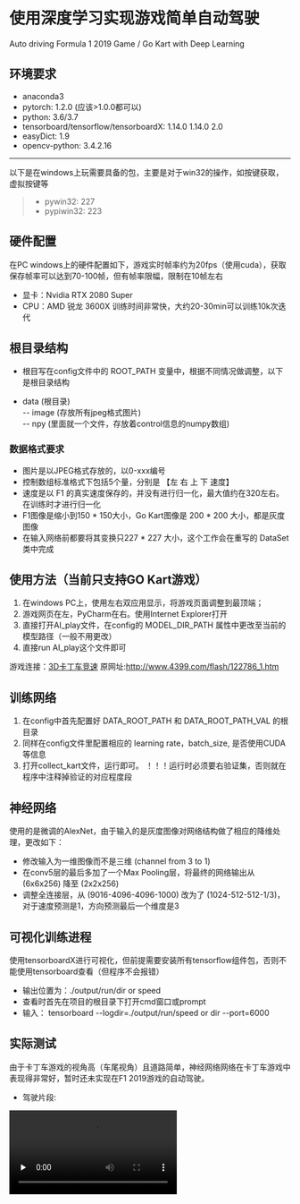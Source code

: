 # 使用深度学习实现游戏简单自动驾驶
Auto driving Formula 1 2019 Game / Go Kart with Deep Learning
## 环境要求
* anaconda3
* pytorch: 1.2.0 (应该>1.0.0都可以)
* python: 3.6/3.7
* tensorboard/tensorflow/tensorboardX: 1.14.0   1.14.0   2.0
* easyDict: 1.9
* opencv-python: 3.4.2.16
------
  以下是在windows上玩需要具备的包，主要是对于win32的操作，如按键获取，虚拟按键等
> * pywin32: 227
> * pypiwin32: 223

## 硬件配置
  在PC windows上的硬件配置如下，游戏实时帧率约为20fps（使用cuda），获取保存帧率可以达到70-100帧，但有帧率限幅，限制在10帧左右
* 显卡：Nvidia RTX 2080 Super
* CPU：AMD 锐龙 3600X
  训练时间非常快，大约20-30min可以训练10k次迭代
  
## 根目录结构
* 根目写在config文件中的 ROOT_PATH 变量中，根据不同情况做调整，以下是根目录结构
- data (根目录)  
-- image (存放所有jpeg格式图片)  
-- npy (里面就一个文件，存放着control信息的numpy数组)  

### 数据格式要求
* 图片是以JPEG格式存放的，以0-xxx编号
* 控制数组标准格式下包括5个量，分别是 【左 右 上 下 速度】
* 速度是以 F1 的真实速度保存的，并没有进行归一化，最大值约在320左右。在训练时才进行归一化
* F1图像是缩小到150 * 150大小，Go Kart图像是 200 * 200 大小，都是灰度图像
* 在输入网络前都要将其变换只227 * 227 大小，这个工作会在重写的 DataSet 类中完成

## 使用方法（当前只支持GO Kart游戏）
1. 在windows PC上，使用左右双应用显示，将游戏页面调整到最顶端；
2. 游戏网页在左，PyCharm在右。使用Internet Explorer打开
3. 直接打开AI_play文件，在config的 MODEL_DIR_PATH 属性中更改至当前的模型路径（一般不用更改）
4. 直接run AI_play这个文件即可

游戏连接：[3D卡丁车竞速](http://www.4399.com/flash/122786_1.htm)   原网址:http://www.4399.com/flash/122786_1.htm

## 训练网络
1. 在config中首先配置好 DATA_ROOT_PATH 和 DATA_ROOT_PATH_VAL 的根目录
2. 同样在config文件里配置相应的 learning rate，batch_size, 是否使用CUDA等信息
3. 打开collect_kart文件，运行即可。
！！！运行时必须要右验证集，否则就在程序中注释掉验证的对应程度段

## 神经网络
  使用的是微调的AlexNet，由于输入的是灰度图像对网络结构做了相应的降维处理，更改如下：
  * 修改输入为一维图像而不是三维 (channel from 3 to 1)
  * 在conv5层的最后多加了一个Max Pooling层，将最终的网络输出从 (6x6x256) 降至 (2x2x256)
  * 调整全连接层，从 (9016-4096-4096-1000) 改为了 (1024-512-512-1/3)，对于速度预测是1，方向预测最后一个维度是3

## 可视化训练进程
  使用tensorboardX进行可视化，但前提需要安装所有tensorflow组件包，否则不能使用tensorboard查看（但程序不会报错）
  * 输出位置为：./output/run/dir or speed 
  * 查看时首先在项目的根目录下打开cmd窗口或prompt
  * 输入： tensorboard --logdir=./output/run/speed or dir --port=6000

## 实际测试
  由于卡丁车游戏的视角高（车尾视角）且道路简单，神经网络网络在卡丁车游戏中表现得非常好，暂时还未实现在F1 2019游戏的自动驾驶。
  * 驾驶片段:
  <video id="video" controls="" preload="none">
    <source id="mp4" src="./docs/video.mp4" type="video/mp4">
  </video>
